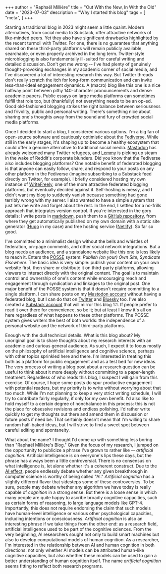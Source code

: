+++
author = "Raphaël Millière"
title = "Out With the New, In With the Old"
date = "2023-07-03"
description = "Why I started this blog"
tags = [
    "meta",
]
+++

Starting a traditional blog in 2023 might seem a little quaint. Modern alternatives, from social media to Substack, offer attractive networks of like-minded peers. Yet they also have significant drawbacks highlighted by the recent turmoil with Twitter. For one, there is no guarantee that anything shared on these third-party platforms will remain publicly available, searchable, or even properly archived in the long term. Twitter-style microblogging is also fundamentally ill-suited for careful writing and detailed discussion. Don't get me wrong -- I've had plenty of genuinely thought-provoking exchanges in my academic corner of social media, and I've discovered a lot of interesting research this way. But Twitter threads don't really scratch the itch for long-form communication and can invite less-than-ideal engagement dynamics. A (macro) blog like this one is a nice halfway point between pithy 140-character pronouncements and dense academic papers. Public essays on large media platforms can sometimes fulfill that role too, but (thankfully) not everything needs to be an op-ed. Good old-fashioned blogging strikes the right balance between seriousness and frivolity, public and personal writing. There's something nice about sharing one's thoughts away from the sound and fury of crowded social media platforms.

Once I decided to start a blog, I considered various options. I'm a big fan of open-source software and cautiously optimistic about the [Fediverse](https://en.wikipedia.org/wiki/Fediverse). While still in the early stages, it's shaping up to become a healthy ecosystem that could offer a genuine alternative to traditional social media. [Mastodon](https://joinmastodon.org/) has already welcomed many Twitter refugees, and [Lemmy](https://join-lemmy.org/) is picking up steam in the wake of Reddit's corporate blunders. Did you know that the Fediverse also includes blogging platforms? One notable benefit of federated blogging is that anyone can easily follow, share, and respond to your posts on any other platform in the Fediverse (imagine subscribing to a Substack feed directly on Twitter, for example). I briefly considered hosting my own instance of [WriteFreely](https://writefreely.org/), one of the more attractive federated blogging platforms, but eventually decided against it. Self-hosting is messy, and I didn't want my blog to suddenly vanish because something had gone terribly wrong with my server. I also wanted to have a simple system that just lets me write and forget about the rest. In the end, I settled for a no-frills approach that integrates version control. If you're interested in the gory details: I write posts in [markdown](https://www.markdownguide.org/), push them to a [GitHub repository](https://github.com/raphael-milliere/artificial-cognition-blog), from where they get automatically published on my own domain with a static site generator ([Hugo](https://gohugo.io/) in my case) and free hosting service ([Netlify](https://www.netlify.com/)). So far so good.

I've committed to a minimalist design without the bells and whistles of federation, on-page comments, and other social network integrations. But a blog needs an audience, and a standalone website like this one is less likely to reach it. Enters the [POSSE](https://indieweb.org/POSSE) system: *Publish (on your) Own Site, Syndicate Elsewhere*. The basic idea is very simple: publish your content on your own website first, then share or distribute it on third-party platforms, allowing viewers to interact directly with the original content. The goal is to maintain control and ownership of one's content while encouraging reach and engagement through syndication and linkages to the original post. One major benefit of the POSSE system is that it doesn't require committing to a single platform. I can share posts on my [Mastodon account](https://sigmoid.social/@raphaelmilliere) without having a federated blog, but I can do that on [Twitter](https://twitter.com/raphaelmilliere) and [Bluesky](https://bsky.app/profile/raphaelmilliere.com) too. I've also created a [Substack account](https://artificialcognition.substack.com/) that will mirror this blog 1:1. If people prefer to read it over there for convenience, so be it; but at least I know it's all on here regardless of what happens to these other platforms. The POSSE system gives writers the best of both worlds: the independence of a personal website and the network of third-party platforms.

Enough with the dull technical details. What is this blog about? My unoriginal goal is to share thoughts about my research interests with an academic and curious general audience. As such, I expect it to focus mostly on the philosophy of artificial intelligence and cognitive science, perhaps with other topics sprinkled here and there. I'm interested in treating this both as a platform for public engagement and as a test bed for new ideas. The very process of writing a blog post about a research question can be useful to think about it more deeply without committing to a paper-length treatment. Regardless of who reads this blog, I suspect I will gain from this exercise. Of course, I hope some posts do spur productive engagement with potential readers, but my priority is to write without worrying about that too much. While I'm not planning to keep a very strict writing schedule, I will try to contribute fairly regularly, if only for my own benefit. I'd also like to hold myself to a certain degree of nonchalance in this process: this is not the place for obsessive revisions and endless polishing. I'd rather write quickly to get my thoughts out there and amend them in discussion or future posts if need be. That certainly doesn't mean that I'm willing to share random half-baked ideas, but I will strive to find a sweet spot between careful editing and spontaneity.

What about the name? I thought I'd come up with something less boring than "Raphaël Millière's Blog." Given the focus of my research, I jumped on the opportunity to publicize a phrase I've grown to rather like -- *artificial cognition*. Artificial intelligence is on everyone's lips these days, but the phrase has always been a little controversial. There is no consensus on what intelligence is, let alone whether it's a coherent construct. Due to the [AI effect](https://en.wikipedia.org/wiki/AI_effect), people endlessly debate whether any given breakthrough in computer science is worthy of being called "AI." *Artificial cognition* has a slightly different flavor that sidesteps some of these controversies. To be sure, people may debate whether any algorithm we have today is really capable of *cognition* in a strong sense. But there is a loose sense in which many people are quite happy to ascribe broadly cognitive capacities, such as certain forms of reasoning, to large language models like GPT-4. Importantly, this does not require endorsing the claim that such models have human-level intelligence or various other psychological capacities, including intentions or consciousness. *Artificial cognition* is also an interesting phrase if we take things from the other end: as a research field, artificial intelligence used to be part of the cognitive sciences. From the very beginning, AI researchers sought not only to build smart machines but also to develop computational models of human cognition. As a researcher, I'm interested in the relationship between AI and human cognition in both directions: not only whether AI models can be attributed human-like cognitive capacities, but also whether these models can be used to gain a better understanding of human cognition itself. The name *artificial cognition* seems fitting to reflect both research programs.